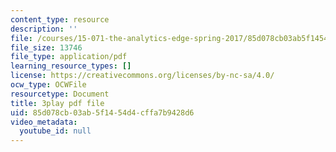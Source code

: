 ```yaml
---
content_type: resource
description: ''
file: /courses/15-071-the-analytics-edge-spring-2017/85d078cb03ab5f1454d4cffa7b9428d6_cYGYTNZTP7M.pdf
file_size: 13746
file_type: application/pdf
learning_resource_types: []
license: https://creativecommons.org/licenses/by-nc-sa/4.0/
ocw_type: OCWFile
resourcetype: Document
title: 3play pdf file
uid: 85d078cb-03ab-5f14-54d4-cffa7b9428d6
video_metadata:
  youtube_id: null
---
```

